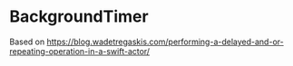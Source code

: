 # BackgroundTimer

Based on https://blog.wadetregaskis.com/performing-a-delayed-and-or-repeating-operation-in-a-swift-actor/
